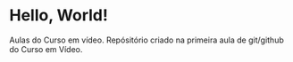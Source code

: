 # Hello, World!
 Aulas do Curso em vídeo.
 Repósitório criado na primeira aula de git/github do Curso em Vídeo.
